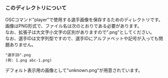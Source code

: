 ### このディレクトリについて ###
OSCコマンド"player"で使用する選手画像を保存するためのディレクトリです。  
画像はPNG形式で、ファイル名は次のとおりである必要があります。  
なお、拡張子は大文字小文字の区別がありますので".png"としてください。  
なお、選手IDは文字列型ですので、選手IDにアルファベットや記号が入っても問題ありません。  

    "選手ID".png  
    (例: 1.png abc-1.png)

デフォルト表示用の画像として"unknown.png"が用意されています。
